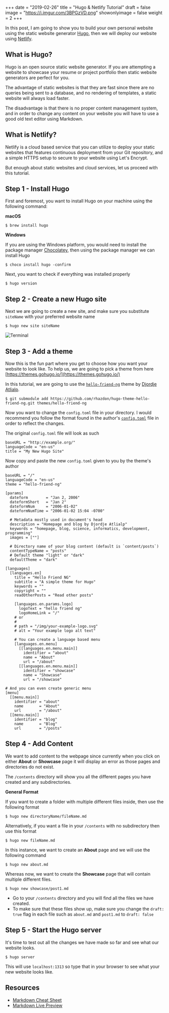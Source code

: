+++
date = "2019-02-26"
title = "Hugo & Netlify Tutorial"
draft = false
image = "https://i.imgur.com/3BPGzVD.png"
showonlyimage = false
weight = 2
+++

In this post, I am going to show you to build your own personal website using the static website generator [Hugo](https://gohugo.io), then we will deploy our website using [Netlify](https://netlify.com).
<!--more-->

## What is Hugo?
Hugo is an open source static website generator. If you are attempting a website to showcase your resume or project portfolio then static website generators are perfect for you.

The advantage of static websites is that they are fast since there are no queries being sent to a database, and no rendering of templates, a static website will always load faster.

The disadvantage is that there is no proper content management system, and in order to change any content on your website you will have to use a good old text editor using Markdown.

## What is Netlify?

Netlify is a cloud based service that you can utilize to deploy your static websites that features continuous deployment from your Git repository, and a simple HTTPS setup to secure to your website using Let's Encrypt.

But enough about static websites and cloud services, let us proceed with this tutorial.

## Step 1 - Install Hugo
First and foremost, you want to install Hugo on your machine using the following command:

**macOS**

`$ brew install hugo`

**Windows**

If you are using the Windows platform, you would need to install the package manager [Chocolatey](https://chocolatey.org/), then using the package manager we can install Hugo

`$ choco install hugo -confirm`

Next, you want to check if everything was installed properly

`$ hugo version`

## Step 2 - Create a new Hugo site

Next we are going to create a new site, and make sure you substitute `siteName` with your preferred website name

`$ hugo new site siteName`

![Terminal](https://i.imgur.com/TLNCzel.png "Terminal")

## Step 3 - Add a theme

Now this is the fun part where you get to choose how you want your website to look like. To help us, we are going to pick a theme from here [https://themes.gohugo.io/](https://themes.gohugo.io/)

In this tutorial, we are going to use the [`hello-friend-ng`](https://themes.gohugo.io/hugo-theme-hello-friend-ng/) theme by [Djordje Atlialp](https://atlialp.com/).

`$ git submodule add https://github.com/rhazdon/hugo-theme-hello-friend-ng.git themes/hello-friend-ng`

Now you want to change the `config.toml` file in your directory. I would recommend you follow the format found in the author's [`config.toml`](https://themes.gohugo.io/hugo-theme-hello-friend-ng/#how-to-configure) file in order to reflect the changes.

The original `config.toml` file will look as such

    baseURL = "http://example.org/"
    languageCode = "en-us"
    title = "My New Hugo Site"

Now copy and paste the new `config.toml` given to you by the theme's author

    baseURL = "/"
    languageCode = "en-us"
    theme = "hello-friend-ng"
    
    [params]
      dateform        = "Jan 2, 2006"
      dateformShort   = "Jan 2"
      dateformNum     = "2006-01-02"
      dateformNumTime = "2006-01-02 15:04 -0700"

      # Metadata mostly used in document's head
      description = "Homepage and blog by Djordje Atlialp"
      keywords = "homepage, blog, science, informatics, development, programming"
      images = [""]

      # Directory name of your blog content (default is `content/posts`)
      contentTypeName = "posts"
      # Default theme "light" or "dark"
      defaultTheme = "dark"

    [languages]
      [languages.en]
        title = "Hello Friend NG"
        subtitle = "A simple theme for Hugo"
        keywords = ""
        copyright = ""
        readOtherPosts = "Read other posts"

        [languages.en.params.logo]
          logoText = "hello friend ng"
          logoHomeLink = "/"
        # or
        #
        # path = "/img/your-example-logo.svg"
        # alt = "Your example logo alt text"

    	# You can create a language based menu
        [languages.en.menu]
          [[languages.en.menu.main]]
            identifier = "about"
            name = "About"
            url = "/about"
          [[languages.en.menu.main]]
            identifier = "showcase"
            name = "Showcase"
            url = "/showcase"

    # And you can even create generic menu
    [menu]
      [[menu.main]]
        identifier = "about"
        name       = "About"
        url        = "/about"
      [[menu.main]]
        identifier = "blog"
        name       = "Blog"
        url        = "/posts"

## Step 4 - Add Content

We want to add content to the webpage since currently when you click on either **About** or **Showcase** page it will display an error as those pages and directories do not exist.

The `/contents` directory will show you all the different pages you have created and any subdirectories.

**General Format**

If you want to create a folder with multiple different files inside, then use the following format

`$ hugo new directoryName/fileName.md`

Alternatively, if you want a file in your `/contents` with no subdirectory then use this format

`$ hugo new fileName.md`

In this instance, we want to create an **About** page and we will use the following command

`$ hugo new about.md`

Whereas now, we want to create the **Showcase** page that will contain multiple different files.

`$ hugo new showcase/post1.md`

- Go to your `/contents` directory and you will find all the files we have created. 
- To make sure that these files show up, make sure you change the `draft: true` flag in each file such as `about.md` and `post1.md` to `draft: false`


## Step 5 - Start the Hugo server

It's time to test out all the changes we have made so far and see what our website looks. 

`$ hugo server`

This will use `localhost:1313` so type that in your browser to see what your new website looks like.

## Resources
- [Markdown Cheat Sheet](https://github.com/adam-p/markdown-here/wiki/Markdown-Cheatsheet)
- [Markdown Live Preview](https://markdownlivepreview.com)
